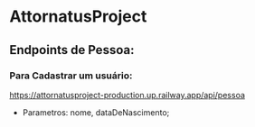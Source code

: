 # AttornatusProject

## Endpoints de Pessoa:

### Para Cadastrar um usuário:  
https://attornatusproject-production.up.railway.app/api/pessoa
- Parametros: nome, dataDeNascimento;
